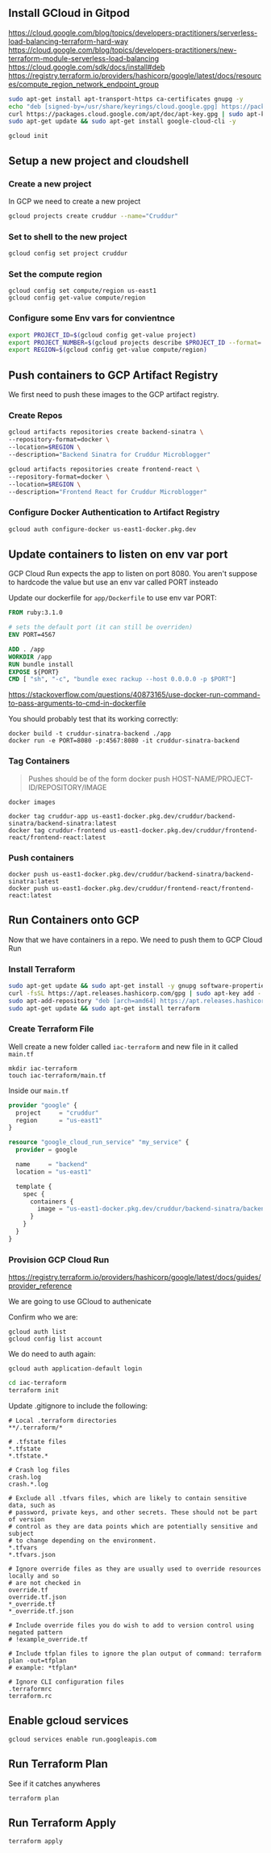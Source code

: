 ## Install GCloud in Gitpod

https://cloud.google.com/blog/topics/developers-practitioners/serverless-load-balancing-terraform-hard-way
https://cloud.google.com/blog/topics/developers-practitioners/new-terraform-module-serverless-load-balancing
https://cloud.google.com/sdk/docs/install#deb
https://registry.terraform.io/providers/hashicorp/google/latest/docs/resources/compute_region_network_endpoint_group

```sh
sudo apt-get install apt-transport-https ca-certificates gnupg -y
echo "deb [signed-by=/usr/share/keyrings/cloud.google.gpg] https://packages.cloud.google.com/apt cloud-sdk main" | sudo tee -a /etc/apt/sources.list.d/google-cloud-sdk.list
curl https://packages.cloud.google.com/apt/doc/apt-key.gpg | sudo apt-key --keyring /usr/share/keyrings/cloud.google.gpg add -
sudo apt-get update && sudo apt-get install google-cloud-cli -y
```

```
gcloud init
```

## Setup a new project and cloudshell

### Create a new project
In GCP we need to create a new project

```sh
gcloud projects create cruddur --name="Cruddur"
```

### Set to shell to the new project

```sh
gcloud config set project cruddur
```

### Set the compute region

```
gcloud config set compute/region us-east1
gcloud config get-value compute/region
```

### Configure some Env vars for convientnce

```sh
export PROJECT_ID=$(gcloud config get-value project)
export PROJECT_NUMBER=$(gcloud projects describe $PROJECT_ID --format='value(projectNumber)')
export REGION=$(gcloud config get-value compute/region)
```

## Push containers to GCP Artifact Registry

We first need to push these images to the GCP artifact registry.

### Create Repos

```sh
gcloud artifacts repositories create backend-sinatra \
--repository-format=docker \
--location=$REGION \
--description="Backend Sinatra for Cruddur Microblogger"
```

```sh
gcloud artifacts repositories create frontend-react \
--repository-format=docker \
--location=$REGION \
--description="Frontend React for Cruddur Microblogger"
```

### Configure Docker Authentication to Artifact Registry

```sh
gcloud auth configure-docker us-east1-docker.pkg.dev
```

## Update containers to listen on env var port

GCP Cloud Run expects the app to listen on port 8080.
You aren't suppose to hardcode the value but use an env var called PORT insteado

Update our dockerfile for `app/Dockerfile` to use env var PORT:

```dockerfile
FROM ruby:3.1.0

# sets the default port (it can still be overriden)
ENV PORT=4567

ADD . /app
WORKDIR /app
RUN bundle install
EXPOSE ${PORT}
CMD [ "sh", "-c", "bundle exec rackup --host 0.0.0.0 -p $PORT"]
```

https://stackoverflow.com/questions/40873165/use-docker-run-command-to-pass-arguments-to-cmd-in-dockerfile

You should probably test that its working correctly:
```
docker build -t cruddur-sinatra-backend ./app
docker run -e PORT=8080 -p:4567:8080 -it cruddur-sinatra-backend
```

### Tag Containers

> Pushes should be of the form docker push HOST-NAME/PROJECT-ID/REPOSITORY/IMAGE

```
docker images
```

```
docker tag cruddur-app us-east1-docker.pkg.dev/cruddur/backend-sinatra/backend-sinatra:latest
docker tag cruddur-frontend us-east1-docker.pkg.dev/cruddur/frontend-react/frontend-react:latest
```

### Push containers 

```
docker push us-east1-docker.pkg.dev/cruddur/backend-sinatra/backend-sinatra:latest
docker push us-east1-docker.pkg.dev/cruddur/frontend-react/frontend-react:latest
```

## Run Containers onto GCP

Now that we have containers in a repo.
We need to push them to GCP Cloud Run


### Install Terraform

```sh
sudo apt-get update && sudo apt-get install -y gnupg software-properties-common curl
curl -fsSL https://apt.releases.hashicorp.com/gpg | sudo apt-key add -
sudo apt-add-repository "deb [arch=amd64] https://apt.releases.hashicorp.com $(lsb_release -cs) main"
sudo apt-get update && sudo apt-get install terraform
```

### Create Terraform File

Well create a new folder called `iac-terraform` and new file in it called `main.tf`

```
mkdir iac-terraform
touch iac-terraform/main.tf
```

Inside our `main.tf`

```tf
provider "google" {
  project     = "cruddur"
  region      = "us-east1"
}

resource "google_cloud_run_service" "my_service" {
  provider = google

  name     = "backend"
  location = "us-east1"

  template {
    spec {
      containers {
        image = "us-east1-docker.pkg.dev/cruddur/backend-sinatra/backend-sinatra:latest"
      }
    }
  }
}
```

### Provision GCP Cloud Run

https://registry.terraform.io/providers/hashicorp/google/latest/docs/guides/provider_reference

We are going to use GCloud to authenicate


Confirm who we are:
```
gcloud auth list 
gcloud config list account
```

We do need to auth again:

```
gcloud auth application-default login
```


```sh
cd iac-terraform
terraform init
```

Update .gitignore to include the following:

```
# Local .terraform directories
**/.terraform/*

# .tfstate files
*.tfstate
*.tfstate.*

# Crash log files
crash.log
crash.*.log

# Exclude all .tfvars files, which are likely to contain sensitive data, such as
# password, private keys, and other secrets. These should not be part of version 
# control as they are data points which are potentially sensitive and subject 
# to change depending on the environment.
*.tfvars
*.tfvars.json

# Ignore override files as they are usually used to override resources locally and so
# are not checked in
override.tf
override.tf.json
*_override.tf
*_override.tf.json

# Include override files you do wish to add to version control using negated pattern
# !example_override.tf

# Include tfplan files to ignore the plan output of command: terraform plan -out=tfplan
# example: *tfplan*

# Ignore CLI configuration files
.terraformrc
terraform.rc
```

## Enable gcloud services

```
gcloud services enable run.googleapis.com
```

## Run Terraform Plan

See if it catches anywheres

```
terraform plan
```

## Run Terraform Apply

```
terraform apply
```